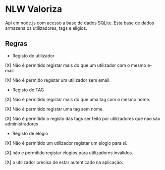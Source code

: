 # NLW Valoriza

Api em node.js com acesso a base de dados SQLite. Esta base de dados armazena os utilizadores, tags e eligios. 

## Regras

- Registo do utilizador

 [X] Não é permitido registar mais do que um utilizador com o mesmo e-mail.

 [X] Não é permido registar um utilizador sem email. 


- Registo de TAG

 [X] Não é permitido registar mais do que uma tag com o mesmo nome.

 [X] Não é permitido registar uma tag sem nome.

 [X] Não é permitido o registo das tags ser feito por utilizadores que nao são administradores .

- Registo de elogio 

 [X] Não é permitido um utilizador registar um elogio para si.

 [X] não e permitido registar elogios para utilizadores inválidos.

 [X] o utilizador precisa de estar autenticado na aplicação.